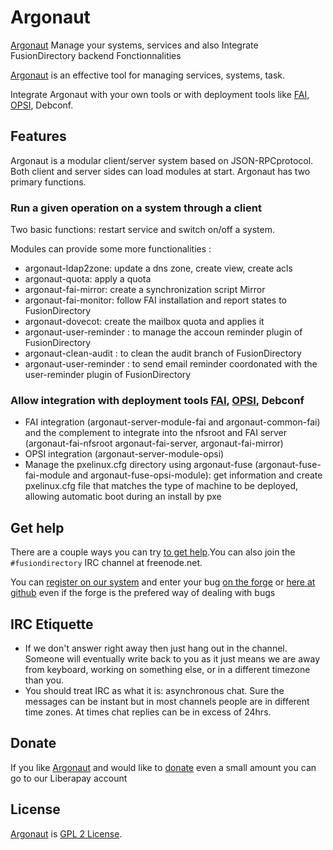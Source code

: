 # Argonaut

[Argonaut][Argonaut] Manage your systems, services and also Integrate FusionDirectory backend Fonctionnalities

[Argonaut][Argonaut] is an effective tool for managing services, systems, task.

Integrate Argonaut with your own tools or with deployment tools like [FAI], [OPSI], Debconf.

## Features

Argonaut is a modular client/server system based on JSON-RPCprotocol. Both client and server sides can load modules at start. Argonaut has two primary functions.

### Run a given operation on a system through a client

Two basic functions: restart service and switch on/off a system. 

Modules can provide some more functionalities :

* argonaut-ldap2zone: update a dns zone, create view, create acls
* argonaut-quota: apply a quota
* argonaut-fai-mirror: create a synchronization script Mirror
* argonaut-fai-monitor: follow FAI installation and report states to FusionDirectory
* argonaut-dovecot: create the mailbox quota and applies it
* argonaut-user-reminder : to manage the accoun reminder plugin of FusionDirectory
* argonaut-clean-audit : to clean the audit branch of FusionDirectory
* argonaut-user-reminder : to send email reminder coordonated with the user-reminder plugin of FusionDirectory

### Allow integration with deployment tools [FAI], [OPSI], Debconf

* FAI integration (argonaut-server-module-fai and argonaut-common-fai) and the complement to integrate into the nfsroot and FAI server (argonaut-fai-nfsroot argonaut-fai-server, argonaut-fai-mirror)
* OPSI integration (argonaut-server-module-opsi)
* Manage the pxelinux.cfg directory using argonaut-fuse (argonaut-fuse-fai-module and argonaut-fuse-opsi-module): get information and create pxelinux.cfg file that matches the type of machine to be deployed, allowing automatic boot during an install by pxe

## Get help

There are a couple ways you can try [to get help][get help].You can also join the `#fusiondirectory` IRC channel at freenode.net.

You can [register on our system][register] and enter your bug [on the forge][issues-forge] or [here at github][issues-github] even if the forge is the prefered way of dealing with bugs

## IRC Etiquette

* If we don't answer right away then just hang out in the channel.  Someone will
  eventually write back to you as it just means we are away from keyboard,
  working on something else, or in a different timezone than you.
* You should treat IRC as what it is: asynchronous chat.  Sure the messages can
  be instant but in most channels people are in different time zones.  At times
  chat replies can be in excess of 24hrs.
  
## Donate

If you like [Argonaut][Argonaut] and would like to [donate][donate-liberapay] even a small amount you can go to our Liberapay account
  
## License

[Argonaut][Argonaut] is  [GPL 2 License](COPYING).

[Argonaut]: https://www.argonaut-project.org/

[FAI]: http://fai-project.org/

[OPSI]: http://opsi.org/en/

[get help]: https://www.fusiondirectory.org/contact-us/

[register]: https://register.fusiondirectory.org

[issues-forge]: https://forge.fusiondirectory.org/projects/fd-plugins/issues/new

[issues-github]: https://github.com/fusiondirectory/fusiondirectory-plugins/issues

[donate-liberapay]: https://liberapay.com/fusiondirectory/donate

